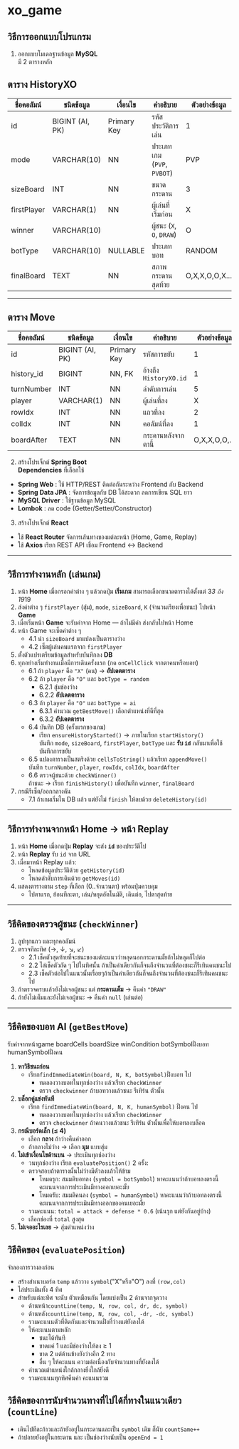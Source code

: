 # xo_game

## วิธีการออกแบบโปรแกรม

1) ออกแบบโมเดลฐานข้อมูล **MySQL**  
มี 2 ตารางหลัก

## ตาราง HistoryXO

| ชื่อคอลัมน์    | ชนิดข้อมูล     | เงื่อนไข         | คำอธิบาย             | ตัวอย่างข้อมูล |
|-----------------|----------------|------------------|----------------------|----------------|
| id              | BIGINT (AI, PK)| Primary Key      | รหัสประวัติการเล่น  | 1              |
| mode            | VARCHAR(10)    | NN               | ประเภทเกม (`PVP`, `PVBOT`) | PVP |
| sizeBoard       | INT            | NN               | ขนาดกระดาน          | 3              |
| firstPlayer     | VARCHAR(1)     | NN               | ผู้เล่นที่เริ่มก่อน  | X              |
| winner          | VARCHAR(10)    |                  | ผู้ชนะ (`X`, `O`, `DRAW`) | O |
| botType         | VARCHAR(10)    | NULLABLE         | ประเภทบอท            | RANDOM             |
| finalBoard      | TEXT           | NN               | สภาพกระดานสุดท้าย   | O,X,X,O,O,X... |

---

## ตาราง Move

| ชื่อคอลัมน์    | ชนิดข้อมูล     | เงื่อนไข         | คำอธิบาย             | ตัวอย่างข้อมูล |
|-----------------|----------------|------------------|----------------------|----------------|
| id              | BIGINT (AI, PK)| Primary Key      | รหัสการขยับ         | 1              |
| history_id      | BIGINT         | NN, FK           | อ้างถึง `HistoryXO.id` | 1 |
| turnNumber      | INT            | NN               | ลำดับการเล่น         | 5              |
| player          | VARCHAR(1)     | NN               | ผู้เล่นที่ลง         | X              |
| rowIdx          | INT            | NN               | แถวที่ลง             | 2              |
| colIdx          | INT            | NN               | คอลัมน์ที่ลง        | 1              |
| boardAfter      | TEXT           | NN               | กระดานหลังจากตานี้   | O,X,X,O,O,...  |


2) สร้างโปรเจ็กต์ **Spring Boot**  
**Dependencies** ที่เลือกใช้
- **Spring Web** : ใช้ HTTP/REST ติดต่อกันระหว่าง Frontend กับ Backend  
- **Spring Data JPA** : จัดการข้อมูลกับ DB ได้สะดวก ลดการเขียน SQL ยาว  
- **MySQL Driver** : ใช้ฐานข้อมูล MySQL  
- **Lombok** : ลด code (Getter/Setter/Constructor)

3) สร้างโปรเจ็กต์ **React**
- ใช้ **React Router** จัดการเส้นทางของแต่ละหน้า (Home, Game, Replay)
- ใช้ **Axios** เรียก REST API เชื่อม Frontend ↔ Backend

---

## วิธีการทำงานหลัก (เล่นเกม)

1. หน้า **Home** เมื่อกรอกค่าต่าง ๆ แล้วกดปุ่ม **เริ่มเกม**  สามารถเลือกขนาดตารางได้ตั้งแต่ 3*3 ถึง 19*19
2. ส่งค่าต่าง ๆ `firstPlayer` (สุ่ม), `mode`, `sizeBoard`, `K` (จำนวนเรียงเพื่อชนะ) ไปหน้า **Game**  
3. เมื่อเริ่มหน้า **Game** จะรับค่าจาก Home — ถ้าไม่มีค่า ส่งกลับไปหน้า Home  
4. หน้า Game จะเซ็ตค่าต่าง ๆ  
   - 4.1 นำ `sizeBoard` มาแปลงเป็นตารางว่าง  
   - 4.2 เซ็ตผู้เล่นคนแรกจาก `firstPlayer`  
5. ตั้งตัวแปรเตรียมข้อมูลสำหรับบันทึกลง **DB**  
6. ทุกอย่างเริ่มทำงานเมื่อมีการเดินครั้งแรก (กด `onCellClick` จากตาคนหรือบอท)
   - 6.1 ถ้า `player` คือ `"X"` (คน) → **อัปเดตตาราง**
   - 6.2 ถ้า `player` คือ `"O"` และ `botType = random`
       - 6.2.1 สุ่มช่องว่าง  
       - 6.2.2 **อัปเดตตาราง**
   - 6.3 ถ้า `player` คือ `"O"` และ `botType = ai`
       - 6.3.1 คำนวณ `getBestMove()` เลือกตำแหน่งที่ดีที่สุด  
       - 6.3.2 **อัปเดตตาราง**
   - 6.4 บันทึก DB (ครั้งแรกของเกม)
       - เรียก `ensureHistoryStarted()` → ภายในเรียก `startHistory()`  
         บันทึก `mode`, `sizeBoard`, `firstPlayer`, `botType` และ **รับ `id`** กลับมาเพื่อใช้บันทึกการขยับ
   - 6.5 แปลงตารางเป็นสตริงด้วย `cellsToString()` แล้วเรียก `appendMove()`  
       บันทึก `turnNumber`, `player`, `rowIdx`, `colIdx`, `boardAfter`
   - 6.6 ตรวจผู้ชนะด้วย `checkWinner()`  
       ถ้าชนะ → เรียก `finishHistory()` เพื่อบันทึก `winner`, `finalBoard`
7. กรณีรีเซ็ต/ออกกลางคัน
   - 7.1 ถ้าเกมเริ่มใน DB แล้ว แต่ยังไม่ `finish` ให้ลบด้วย `deleteHistory(id)`

---

## วิธีการทำงานจากหน้า Home → หน้า Replay

1. หน้า **Home** เมื่อกดปุ่ม **Replay** จะส่ง **`id`** ของประวัติไป  
2. หน้า **Replay** รับ `id` จาก URL  
3. เมื่อมาหน้า Replay แล้ว:
   - โหลดข้อมูลประวัติด้วย `getHistory(id)`
   - โหลดลำดับการเดินด้วย `getMoves(id)`
4. แสดงตารางตาม `step` ที่เลือก (0..จำนวนตา) พร้อมปุ่มควบคุม  
   - ไปตาแรก, ย้อนทีละตา, เล่น/หยุดอัตโนมัติ, เดินต่อ, ไปตาสุดท้าย

---

## วิธีคิดของตรวจผู้ชนะ (`checkWinner`)

1. ลูปทุกแถว และทุกคอลัมน์  
2. ตรวจทีละทิศ (→, ↓, ↘, ↙)
   - 2.1 เช็คตัวสุดท้ายที่จะชนะของแต่ละแนวว่าหลุดนอกกระดานมั้ยถ้าไม่หลุดก็ไปต่อ
   - 2.2 ไล่เช็คตัวถัด ๆ ไปในทิศนั้น ถ้าเป็นค่าเดียวกันก็จนถึงจำนวนที่ต้องชนะก็รีเทินคนชนะไป  
   - 2.3 เช็คตัวต่อไปในแนวนั้นเรื่อยๆถ้าเป็นค่าเดียวกันก็จนถึงจำนวนที่ต้องชนะก็รีเทินคนชนะไป
3. ถ้าตรวจครบแล้วยังไม่เจอผู้ชนะ แต่ **กระดานเต็ม** → คืนค่า `"DRAW"`
4. ถ้ายังไม่เต็มและยังไม่เจอผู้ชนะ → คืนค่า `null` (เล่นต่อ)

---

## วิธีคิดของบอท AI (`getBestMove`)
รับค่าจากหน้าgame boardCells boardSize winCondition botSymbolฝั่งบอท  humanSymbolฝั่งคน
1. **หาวิธีชนะก่อน**  
   - เรียก`findImmediateWin(board, N, K, botSymbol)`ฝั่งบอท ไป
      - ทดลองวางบอทในทุกช่องว่าง แล้วเรียก `checkWinner`
      - ตรวจ `checkwinner` ถ้าบอทวางแล้วชนะ รีเทิร์น ตัวนั้น
2. **บล็อกคู่แข่งทันที**  
   - เรียก `findImmediateWin(board, N, K, humanSymbol)` ฝั่งคน ไป
      - ทดลองวางบอทในทุกช่องว่าง แล้วเรียก `checkWinner`
      - ตรวจ `checkwinner` ถ้าคนวางแล้วชนะ รีเทิร์น ตัวนั้นเพื่อให้บอทลงบล็อค
3. **กรณีบอร์ดเล็ก (≤ 4)**  
   - เลือก **กลาง** ถ้าว่างคืนค่าออก
   - ถ้ากลางไม่ว่าง → เลือก **มุม** แบบสุ่ม
4. **ไม่เข้าเงื่อนไขด้านบน** → ประเมินทุกช่องว่าง  
   - วนทุกช่องว่าง เรียก `evaluatePosition()` 2 ครั้ง:
   - ตรวจสอบถ้าตารางนั้นไม่ว่างมีตัวลงแล้วให้ข้าม
     - โหมดรุก: สมมติบอทลง (`symbol = botSymbol`) หาคะแนนว่าถ้าบอทลงตรงนี้คะแนนจากการประเมินมีทางออกเยอะมั้ย
     - โหมดรับ: สมมติคนลง (`symbol = humanSymbol`) หาคะแนนว่าถ้าบอทลงตรงนี้คะแนนจากการประเมินมีทางออกของคนเยอะมั้ย
   - รวมคะแนน: `total = attack + defense * 0.6` (เน้นรุก แต่ยังกันอยู่บ้าง)
   - เลือกช่องที่ `total` สูงสุด
5. **ไม่เจออะไรเลย** → สุ่มตำแหน่งว่าง

## วิธีคิดของ (`evaluatePosition`)
จำลองการวางลงก่อน
   - สร้างสำเนาบอร์ด `temp` แล้ววาง `symbol`("X"หรือ"O") ลงที่ `(row,col)`
   - ไล่ประเมินทั้ง 4 ทิศ
   - สำหรับแต่ละทิศ จะนับ ตัวเหมือนกัน โดยแบ่งเป็น 2 ด้านจากจุดวาง
      - ด้านหน้า`countLine(temp, N, row, col, dr, dc, symbol)`
      - ด้านหลัง`countLine(temp, N, row, col, -dr, -dc, symbol)`
      - รวมคะแนนตัวที่ติดกันและจำนวนฝั่งที่ว่างแต่ยังลงได้
      - ให้คะแนนตามหลัก
         - ชนะได้ทันที
         - ขาดแค่ 1 และมีช่องว่างให้ลง ≥ 1
         - ขาด 2 แต่ด้านข้างยังว่างอีก 2 ทาง 
         - อื่น ๆ ให้คะแนน ความต่อเนื่องกับจำนวนทางที่ยังลงได้
      - คำนวณตำแหน่งใกล้กลางยิ่งใกล้ยิ่งดี
      - รวมคะแนนทุกทิศคืนค่า คะแนนรวม

## วิธีคิดของการนับจำนวนทางที่ไปได้กี่ทางในแนวเดียว (`countLine`)
   - เดินไปทีละก้าวและถ้ายังอยู่ในกระดานและเป็น `symbol` เดิม ก็นับ `countSame++`
   - ถ้าปลายยังอยู่ในกระดาน และ เป็นช่องว่างนับเป็น `openEnd = 1`
